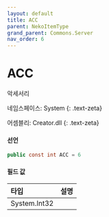 ```yaml
---
layout: default
title: ACC
parent: NekoItemType
grand_parent: Commons.Server
nav_order: 6
---
```


<!-- 아래로 편집 -->

# ACC
악세서리

네임스페이스: System
{: .text-zeta}

어셈블리: Creator.dll
{: .text-zeta}

#### 선언

```cs
public const int ACC = 6
```

#### 필드 값

|타입|설명|
|:-|:-|
|System.Int32|

<!-- #### 예제

```lua
    예제 코드
``` -->
